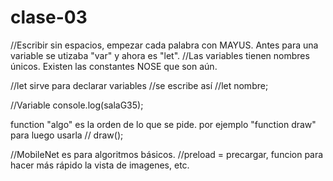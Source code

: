 # clase-03
//Escribir sin espacios, empezar cada palabra con MAYUS.
Antes para una variable se utizaba "var" y ahora es "let".
//Las variables tienen nombres únicos.
Existen las constantes NOSE que son aún.

//let sirve para declarar variables
//se escribe así
//let nombre;

//Variable
 console.log(salaG35);

 function "algo" es la orden de lo que se pide. por ejemplo "function draw" 
para luego usarla // draw();

//MobileNet es para algoritmos básicos.
//preload = precargar, funcion para hacer más rápido la vista de imagenes, etc.

